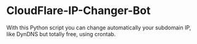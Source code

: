 # CloudFlare-IP-Changer-Bot
With this Python script you can change automatically your subdomain IP, like DynDNS but totally free, using crontab.
